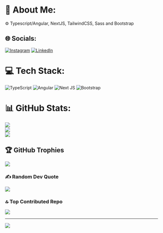 # 💫 About Me:
⚙️ Typescript/Angular, NextJS, TailwindCSS, Sass and Bootstrap


## 🌐 Socials:
[![Instagram](https://img.shields.io/badge/Instagram-%23E4405F.svg?logo=Instagram&logoColor=white)](https://instagram.com/sousalmd) [![LinkedIn](https://img.shields.io/badge/LinkedIn-%230077B5.svg?logo=linkedin&logoColor=white)](https://linkedin.com/in/leosousadev) 

# 💻 Tech Stack:
![TypeScript](https://img.shields.io/badge/TypeScript-blue?logo=typescript&logoColor=white)
![Angular](https://img.shields.io/badge/angular-%23DD0031.svg?style=for-the-badge&logo=angular&logoColor=white) ![Next JS](https://img.shields.io/badge/Next-black?style=for-the-badge&logo=next.js&logoColor=white)  ![Bootstrap](https://img.shields.io/badge/bootstrap-%238511FA.svg?style=for-the-badge&logo=bootstrap&logoColor=white)
# 📊 GitHub Stats:
![](https://github-readme-stats.vercel.app/api?username=sousalmdev&theme=dark&hide_border=false&include_all_commits=true&count_private=false)<br/>
![](https://github-readme-streak-stats.herokuapp.com/?user=sousalmdev&theme=dark&hide_border=false)<br/>
![](https://github-readme-stats.vercel.app/api/top-langs/?username=sousalmdev&theme=dark&hide_border=false&include_all_commits=true&count_private=false&layout=compact)

## 🏆 GitHub Trophies
![](https://github-profile-trophy.vercel.app/?username=sousalmdev&theme=radical&no-frame=true&no-bg=false&margin-w=4)

### ✍️ Random Dev Quote
![](https://quotes-github-readme.vercel.app/api?type=horizontal&theme=merko)

### 🔝 Top Contributed Repo
![](https://github-contributor-stats.vercel.app/api?username=sousalmdev&limit=5&theme=dark&combine_all_yearly_contributions=true)

---
[![](https://visitcount.itsvg.in/api?id=sousalmdev&icon=2&color=12)](https://visitcount.itsvg.in)
